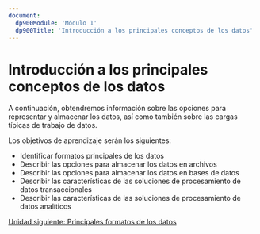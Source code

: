 ```yaml
---
document:
  dp900Module: 'Módulo 1'
  dp900Title: 'Introducción a los principales conceptos de los datos'
---
```


# Introducción a los principales conceptos de los datos

A continuación, obtendremos información sobre las opciones para representar y almacenar los datos, así como también sobre las cargas típicas de trabajo de datos.

Los objetivos de aprendizaje serán los siguientes:

* Identificar formatos principales de los datos
* Describir las opciones para almacenar los datos en archivos
* Describir las opciones para almacenar los datos en bases de datos
* Describir las características de las soluciones de procesamiento de datos transaccionales
* Describir las características de las soluciones de procesamiento de datos analíticos

[Unidad siguiente: Principales formatos de los datos](02-data-formats.md)

